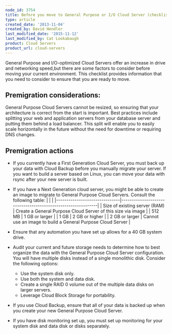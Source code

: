 ```yaml
---
node_id: 3754
title: Before you move to General Purpose or I/O Cloud Server (checklist)
type: article
created_date: '2013-11-04'
created_by: David Hendler
last_modified_date: '2015-11-12'
last_modified_by: Cat Lookabaugh
product: Cloud Servers
product_url: cloud-servers
---
```


General Purpose and I/O-optimized Cloud Servers offer an increase in
drive and networking speed,but there are some factors to consider before
moving your current environment. This checklist provides information
that you need to consider to ensure that you are ready to move.

Premigration considerations:
----------------------------

General Purpose Cloud Servers cannot be resized, so ensuring that your
architecture is correct from the start is important. Best practices
include splitting your web and application servers from your database
server and putting them behind a load balancer. This split will enable
you to easily scale horizontally in the future without the need for
downtime or requiring DNS changes.



Premigration actions
--------------------

-   If you currently have a First Generation Cloud Server, you must back
    up your data with Cloud Backup before you manually migrate
    your server. If you want to build a server based on Linux, you can
    move your data with rsync after your new server is built.
-   If you have a Next Generation cloud server, you might be able to
    create an image to migrate to General Purpose Cloud Servers. Consult
    the following table:
    |                               |                                                              |
    |-------------------------------|--------------------------------------------------------------|
    | Size of existing server (RAM) | Create a General Purpose Cloud Server of this size via image |
    | 512 MB                        | 1 GB or larger                                               |
    | 1 GB                          | 2 GB or higher                                               |
    | 2 GB or larger                | Cannot use an image to build a General Purpose Cloud Server  |



-   Ensure that any automation you have set up allows for a 40 GB
    system drive.
-   Audit your current and future storage needs to determine how to best
    organize the data with the General Purpose Cloud
    Server configuration. You will have multiple disks instead of a
    single monolithic disk. Consider the following options:
    -   Use the system disk only.
    -   Use both the system and data disk.
    -   Create a single RAID 0 volume out of the multiple data disks on
        larger servers.
    -   Leverage Cloud Block Storage for portability.
-   If you use Cloud Backup, ensure that all of your data is backed up
    when you create your new General Purpose Cloud Server.
-   If you have disk monitoring set up, you must set up monitoring for
    your system disk and data disk or disks separately.



